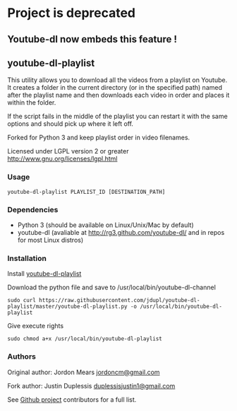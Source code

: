 # Project is deprecated
## Youtube-dl now embeds this feature !

## youtube-dl-playlist

This utility allows you to download all the videos from a playlist on Youtube. 
It creates a folder in the current directory (or in the specified path) named 
after the playlist name and then downloads each video in order and places it 
within the folder.

If the script fails in the middle of the playlist you can restart it with the 
same options and should pick up where it left off.

Forked for Python 3 and keep playlist order in video filenames.



Licensed under LGPL version 2 or greater <http://www.gnu.org/licenses/lgpl.html>

### Usage
`youtube-dl-playlist PLAYLIST_ID [DESTINATION_PATH]`

### Dependencies
* Python 3 (should be available on Linux/Unix/Mac by default)
* youtube-dl (avaliable at http://rg3.github.com/youtube-dl/ and in repos for 
   most Linux distros)

### Installation
Install [youtube-dl-playlist](https://github.com/jordoncm/youtube-dl-playlist)

Download the python file and save to /usr/local/bin/youtube-dl-channel

`sudo curl https://raw.githubusercontent.com/jdupl/youtube-dl-playlist/master/youtube-dl-playlist.py -o /usr/local/bin/youtube-dl-playlist`

Give execute rights

`sudo chmod a+x /usr/local/bin/youtube-dl-playlist`

### Authors
Original author: Jordon Mears <jordoncm@gmail.com>

Fork author: Justin Duplessis <duplessisjustin1@gmail.com>

See [Github project](https://github.com/jdupl/youtube-dl-playlist/contributors) contributors for a full list.
